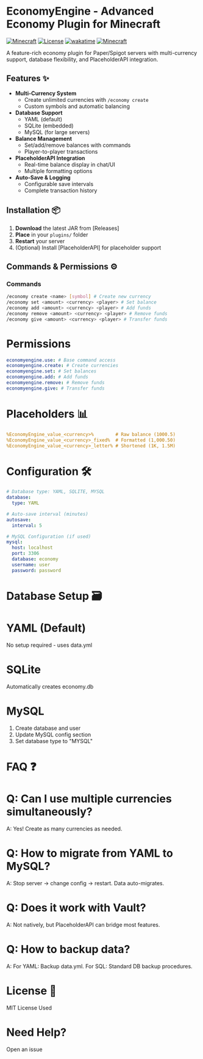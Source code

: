 # EconomyEngine - Advanced Economy Plugin for Minecraft

[![Minecraft](https://img.shields.io/badge/Minecraft-1.16--1.19-green.svg)](https://www.minecraft.net)
[![License](https://img.shields.io/badge/License-MIT-blue.svg)](https://opensource.org/licenses/MIT)
[![wakatime](https://wakatime.com/badge/user/1b3b3898-ae4b-459a-ba4b-378476547f43/project/1465faaa-1eb1-4f57-97bb-a0a3350dcbc2.svg)](https://wakatime.com/badge/user/1b3b3898-ae4b-459a-ba4b-378476547f43/project/1465faaa-1eb1-4f57-97bb-a0a3350dcbc2)
[![Minecraft](https://img.shields.io/badge/Java-16-blue.svg)](https://www.minecraft.net)

A feature-rich economy plugin for Paper/Spigot servers with multi-currency support, database flexibility, and PlaceholderAPI integration.

## Features ✨

- **Multi-Currency System**
  - Create unlimited currencies with `/economy create`
  - Custom symbols and automatic balancing
- **Database Support**
  - YAML (default)
  - SQLite (embedded)
  - MySQL (for large servers)
- **Balance Management**
  - Set/add/remove balances with commands
  - Player-to-player transactions
- **PlaceholderAPI Integration**
  - Real-time balance display in chat/UI
  - Multiple formatting options
- **Auto-Save & Logging**
  - Configurable save intervals
  - Complete transaction history

## Installation 📦

1. **Download** the latest JAR from [Releases]
2. **Place** in your `plugins/` folder
3. **Restart** your server
4. (Optional) Install [PlaceholderAPI] for placeholder support

## Commands & Permissions ⚙️

### Commands
```bash
/economy create <name> [symbol] # Create new currency
/economy set <amount> <currency> <player> # Set balance
/economy add <amount> <currency> <player> # Add funds
/economy remove <amount> <currency> <player> # Remove funds
/economy give <amount> <currency> <player> # Transfer funds
```
# Permissions
```yaml
economyengine.use: # Base command access
economyengine.create: # Create currencies
economyengine.set: # Set balances
economyengine.add: # Add funds
economyengine.remove: # Remove funds
economyengine.give: # Transfer funds
```
# Placeholders 📊
```yaml
%EconomyEngine_value_<currency>%        # Raw balance (1000.5)
%EconomyEngine_value_<currency>_fixed%  # Formatted (1,000.50)
%EconomyEngine_value_<currency>_letter% # Shortened (1K, 1.5M)
```
# Configuration 🛠️
```yaml
# Database type: YAML, SQLITE, MYSQL
database:
  type: YAML

# Auto-save interval (minutes)
autosave:
  interval: 5

# MySQL Configuration (if used)
mysql:
  host: localhost
  port: 3306
  database: economy
  username: user
  password: password
```
# Database Setup 🗃️
# YAML (Default)
No setup required - uses data.yml
# SQLite
Automatically creates economy.db
# MySQL
1. Create database and user
2. Update MySQL config section
3. Set database type to "MYSQL"
# FAQ ❓
# Q: Can I use multiple currencies simultaneously?
A: Yes! Create as many currencies as needed.

# Q: How to migrate from YAML to MySQL?
A: Stop server → change config → restart. Data auto-migrates.

# Q: Does it work with Vault?
A: Not natively, but PlaceholderAPI can bridge most features.

# Q: How to backup data?
A: For YAML: Backup data.yml. For SQL: Standard DB backup procedures.
# License 📄
MIT License Used
# Need Help?
Open an issue
